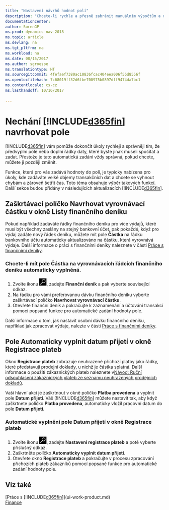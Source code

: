 ```yaml
---
title: "Nastavení návrhů hodnot polí"
description: "Chcete-li rychle a přesně zabránit manuálním výpočtům a dokončení úloh, můžete nastavit automatické zadávání dat tak, aby Dynamics NAV vyplňoval vybraná pole."
documentationcenter: 
author: SorenGP
ms.prod: dynamics-nav-2018
ms.topic: article
ms.devlang: na
ms.tgt_pltfrm: na
ms.workload: na
ms.date: 08/15/2017
ms.author: sgroespe
ms.translationtype: HT
ms.sourcegitcommit: 4fefaef7380ac10836fcac404eea006f55d8556f
ms.openlocfilehash: 7c68019ff32d6fbe700975b0897dff9474da7bc1
ms.contentlocale: cs-cz
ms.lasthandoff: 10/16/2017

---
```

# <a name="letting-included365finincludesd365finmdmd-suggest-values"></a>Nechání [!INCLUDE[d365fin](includes/d365fin_md.md)] navrhovat pole
[!INCLUDE[d365fin](includes/d365fin_md.md)] vám pomůže dokončit úkoly rychleji a správněji tím, že předvyplní pole nebo doplní řádky daty, které byste jinak museli spočítat a zadat. Přestože je tato automatická zadání vždy správná, pokud chcete, můžete ji později změnit.

Funkce, která pro vás zadává hodnoty do polí, je typicky nabízena pro úkoly, kde zadáváte velké objemy transakčních dat a chcete se vyhnout chybám a zároveň šetřit čas. Toto téma obsahuje výběr takových funkcí. Další sekce budou přidány v následujících aktualizacích [!INCLUDE[d365fin](includes/d365fin_md.md)].

## <a name="the-suggest-balancing-amount-check-box-in-the-general-journal-batches-window"></a>Zaškrtávací políčko **Navrhovat vyrovnávací částku** v okně **Listy finančního deníku**
Pokud například zadáváte řádky finančního deníku pro více výdajů, které musí být všechny zaslány na stejný bankovní účet, pak pokaždé, když pro výdaj zadáte nový řádek deníku, můžete mít pole **Částka** na řádku bankovního účtu automaticky aktualizováno na částku, která vyrovnává výdaje. Další informace o práci s finančními deníky naleznete v části [Práce s finančními deníky](ui-work-general-journals.md).

### <a name="to-have-the-amount-field-on-balancing-general-journal-lines-filled-automatically"></a>Chcete-li mít pole **Částka** na vyrovnávacích řádcích finančního deníku automaticky vyplněná.
1. Zvolte ikonu ![Vyhledat stránku nebo sestavu](media/ui-search/search_small.png "Ikona Vyhledat stránku nebo sestavu"), zadejte **Finanční deník** a pak vyberte související odkaz.
2. Na řádku pro vámi preferovanou dávku finančního deníku vyberte zaškrtávací políčko **Navrhovat vyrovnávací částku**.
3. Otevřete finanční deník a pokračujte k zaznamenání a účtování transakcí pomocí popsané funkce pro automatické zadání hodnoty pole.       

Další informace o tom, jak nastavit osobní dávku finančního deníku, například jak zpracovat výdaje, nalezte v části [Práce s finančními deníky](ui-work-general-journals.md).

## <a name="the-automatically-fill-date-received-field-in-the-payment-registration-window"></a>Pole **Automaticky vyplnit datum přijetí** v okně **Registrace plateb**
Okno **Registrace plateb** zobrazuje neuhrazené příchozí platby jako řádky, které představují prodejní doklady, u nichž je částka splatná. Další informace o použití zákaznických plateb naleznete v[Návod: Ruční odsouhlasení zákaznických plateb ze seznamu neuhrazených prodejních dokladů](receivables-how-reconcile-customer-payments-list-unpaid-sales-documents.md).

Vaší hlavní akcí je zaškrtnout v okně políčko **Platba provedena** a vyplnit pole **Datum přijetí**. Váš [!INCLUDE[d365fin](includes/d365fin_md.md)] můžete nastavit tak, aby když zaškrtnete políčko **Platba provedena**, automaticky vložil pracovní datum do pole **Datum přijetí**.

### <a name="to-have-the-date-received-field-in-the-payment-registration-window-filled-automatically"></a>Automatické vyplnění pole **Datum přijetí** v okně **Registrace plateb**
1. Zvolte ikonu ![Vyhledat stránku nebo sestavu](media/ui-search/search_small.png "Ikona Vyhledat stránku nebo sestavu"), zadejte **Nastavení registrace plateb** a poté vyberte příslušný odkaz.
2. Zaškrtněte políčko **Automaticky vyplnit datum přijetí**.
3. Otevřete okno **Registrace plateb** a pokračujte v procesu zpracování příchozích plateb zákazníků pomocí popsané funkce pro automatické zadání hodnoty pole.

## <a name="see-also"></a>Viz také
[Práce s [!INCLUDE[d365fin](includes/d365fin_md.md)]](ui-work-product.md)  
[Finance](finance.md)

